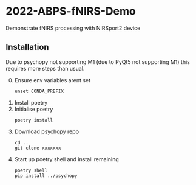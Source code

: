 # 2022-ABPS-fNIRS-Demo
Demonstrate fNIRS processing with NIRSport2 device


## Installation

Due to psychopy not supporting M1 (due to PyQt5 not supporting M1)
this requires more steps than usual.

0. Ensure env variables arent set
   ```console
   unset CONDA_PREFIX
   ```
1. Install poetry
2. Initialise poetry
   ```console
   poetry install
   ```
3. Download psychopy repo
   ```console
   cd ..
   git clone xxxxxxx
   ```
3. Start up poetry shell and install remaining 
   ```console
   poetry shell
   pip install ../psychopy
   ```
   
